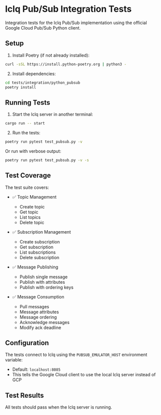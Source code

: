 # lclq Pub/Sub Integration Tests

Integration tests for the lclq Pub/Sub implementation using the official Google Cloud Pub/Sub Python client.

## Setup

1. Install Poetry (if not already installed):
```bash
curl -sSL https://install.python-poetry.org | python3 -
```

2. Install dependencies:
```bash
cd tests/integration/python_pubsub
poetry install
```

## Running Tests

1. Start the lclq server in another terminal:
```bash
cargo run -- start
```

2. Run the tests:
```bash
poetry run pytest test_pubsub.py -v
```

Or run with verbose output:
```bash
poetry run pytest test_pubsub.py -v -s
```

## Test Coverage

The test suite covers:

- ✅ Topic Management
  - Create topic
  - Get topic
  - List topics
  - Delete topic

- ✅ Subscription Management
  - Create subscription
  - Get subscription
  - List subscriptions
  - Delete subscription

- ✅ Message Publishing
  - Publish single message
  - Publish with attributes
  - Publish with ordering keys

- ✅ Message Consumption
  - Pull messages
  - Message attributes
  - Message ordering
  - Acknowledge messages
  - Modify ack deadline

## Configuration

The tests connect to lclq using the `PUBSUB_EMULATOR_HOST` environment variable:
- Default: `localhost:8085`
- This tells the Google Cloud client to use the local lclq server instead of GCP

## Test Results

All tests should pass when the lclq server is running.
